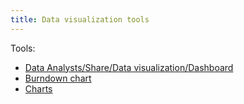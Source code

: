 ```yaml
---
title: Data visualization tools
---
```

Tools:
- [Data Analysts/Share/Data visualization/Dashboard](None)
- [Burndown chart](danielesalvatore/project-management/project-execution/burndown-chart.md)
- [Charts](danielesalvatore/data-analysts/share/data-visualization/charts.md)


